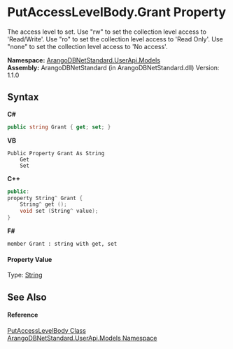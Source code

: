 # PutAccessLevelBody.Grant Property 
 

The access level to set. Use "rw" to set the collection level access to 'Read/Write'. Use "ro" to set the collection level access to 'Read Only'. Use "none" to set the collection level access to 'No access'.

**Namespace:**&nbsp;<a href="3f782427-687a-00ed-a402-dbe7f114707d">ArangoDBNetStandard.UserApi.Models</a><br />**Assembly:**&nbsp;ArangoDBNetStandard (in ArangoDBNetStandard.dll) Version: 1.1.0

## Syntax

**C#**<br />
``` C#
public string Grant { get; set; }
```

**VB**<br />
``` VB
Public Property Grant As String
	Get
	Set
```

**C++**<br />
``` C++
public:
property String^ Grant {
	String^ get ();
	void set (String^ value);
}
```

**F#**<br />
``` F#
member Grant : string with get, set

```


#### Property Value
Type: <a href="https://docs.microsoft.com/dotnet/api/system.string" target="_blank" rel="noopener noreferrer">String</a>

## See Also


#### Reference
<a href="a85ceec5-89ec-9249-1e3f-b048599d53e5">PutAccessLevelBody Class</a><br /><a href="3f782427-687a-00ed-a402-dbe7f114707d">ArangoDBNetStandard.UserApi.Models Namespace</a><br />